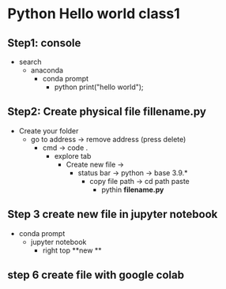 # Python Hello world class1
## Step1: console
* search
   * anaconda
       * conda prompt
            * python
          print("hello world");


 ## Step2: Create physical file fillename.py
 * Create your folder
    * go to address  -> remove address (press delete)        
        * cmd  -> code .
           * explore tab
             * Create new file ->   
               * status bar  -> python  -> base 3.9.*
                  * copy file path -> cd path paste
                    * pythin **filename.py**


## Step 3 create new file in jupyter notebook
   * conda prompt
      * jupyter notebook
         * right top **new **


## step 6 create file with google colab

            
          